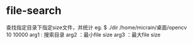 # file-search
查找指定目录下指定size文件，并统计
eg.
  $ ./dir /home/micrain/桌面/opencv 10 10000
arg1 : 搜索目录
arg2 ：最小file size
arg3 ：最大file size
